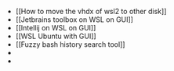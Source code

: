 - [[How to move the vhdx of wsl2 to other disk]]
- [[Jetbrains toolbox on WSL on GUI]]
- [[Intellij on WSL on GUI]]
- [[WSL Ubuntu with GUI]]
- [[Fuzzy bash history search tool]]
-
-